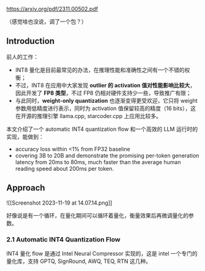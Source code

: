 https://arxiv.org/pdf/2311.00502.pdf

（感觉啥也没说，调了一个包？）

## Introduction

前人的工作：

- INT8 量化是目前最常见的办法，在推理性能和准确性之间有一个不错的权衡；
- 不过，INT8 在应用中大家发现 **outlier 的 activation 值对性能影响比较大**，因此开发了 **FP8 类型**，不过 FP8 仍相对硬件支持少一些，导致推广有限；
- 与此同时，**weight-only quantization** 也逐渐变得更受欢迎，它只将 weight 参数用低精度进行表示，同时为 activation 值保留较高的精度（16 bits），这在开源的推理引擎 llama.cpp, starcoder.cpp 上应用比较多。

本文介绍了一个 automatic INT4 quantization flow 和一个高效的 LLM 运行时的实现，能做到：

- accuracy loss within <1% from FP32 baseline
- covering 3B to 20B and demonstrate the promising per-token generation latency from 20ms to 80ms, much faster than the average human reading speed about 200ms per token.

## Approach

![[Screenshot 2023-11-19 at 14.07.14.png]]

好像说是有一个循环，在量化期间可以循环着量化，衡量效果后再微调量化的参数。

### 2.1 Automatic INT4 Quantization Flow

INT4 量化 flow 是通过 Intel Neural Compressor 实现的，这是 intel 一个专门的量化库，支持 GPTQ, SignRound, AWQ, TEQ, RTN 这几种。


